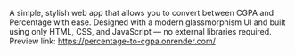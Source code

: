 A simple, stylish web app that allows you to convert between CGPA and Percentage with ease. Designed with a modern glassmorphism UI and built using only HTML, CSS, and JavaScript — no external libraries required.
Preview link: https://percentage-to-cgpa.onrender.com/